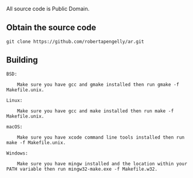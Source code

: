 All source code is Public Domain.

## Obtain the source code

    git clone https://github.com/robertapengelly/ar.git

## Building

    BSD:
    
        Make sure you have gcc and gmake installed then run gmake -f Makefile.unix.
    
    Linux:
    
        Make sure you have gcc and make installed then run make -f Makefile.unix.
    
    macOS:
    
        Make sure you have xcode command line tools installed then run make -f Makefile.unix.
    
    Windows:
    
        Make sure you have mingw installed and the location within your PATH variable then run mingw32-make.exe -f Makefile.w32.
